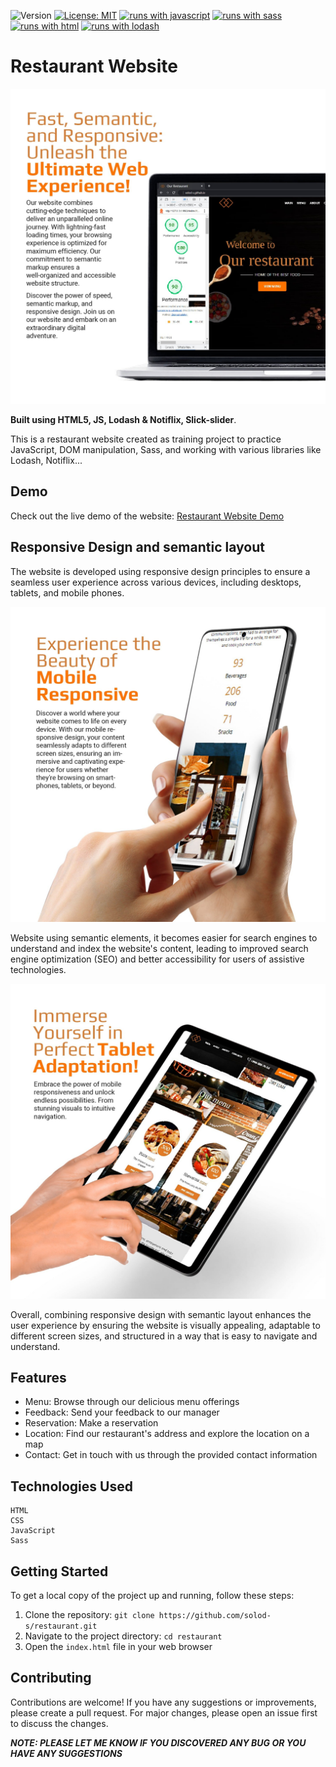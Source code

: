 ![Version](https://img.shields.io/badge/Version-1.1-blue.svg?cacheSeconds=2592000)
[![License: MIT](https://img.shields.io/badge/License-MIT-yellow.svg)](https://opensource.org/licenses/MIT)
[![runs with javascript](https://img.shields.io/badge/Runs%20with%20JavaScript-000.svg?style=flat-square&logo=javascript&labelColor=#EFD81D3)](https://developer.mozilla.org/en-US/docs/Web/JavaScript)
[![runs with sass](https://img.shields.io/badge/Runs%20with%20Sass-000.svg?style=flat-square&logo=sass&labelColor=#C66394)](https://sass-lang.com/)
[![runs with html](https://img.shields.io/badge/Runs%20with%20HTML-000.svg?style=flat-square&logo=html5&labelColor=#E1431D&logoColor=#E1431D)](https://developer.mozilla.org/en-US/docs/Glossary/HTML5)
[![runs with lodash](https://img.shields.io/badge/Runs%20with%20Lodash-000.svg?style=flat-square&logo=lodash&labelColor=#164E9C&logoColor=#164E9C)](https://lodash.com/)

# Restaurant Website

![Restaurant](/images/about/1-min.jpg)

**Built using HTML5, JS, Lodash & Notiflix, Slick-slider**.

This is a restaurant website created as training project to practice JavaScript, DOM manipulation,
Sass, and working with various libraries like Lodash, Notiflix...

## Demo

Check out the live demo of the website:
[Restaurant Website Demo](https://solod-s.github.io/restaurant/)

## Responsive Design and semantic layout

The website is developed using responsive design principles to ensure a seamless user experience
across various devices, including desktops, tablets, and mobile phones.

![Restaurant](/images/about/2-min.jpg)

Website using semantic elements, it becomes easier for search engines to understand and index the
website's content, leading to improved search engine optimization (SEO) and better accessibility for
users of assistive technologies.

![Restaurant Demo](/images/about/3-min.jpg)

Overall, combining responsive design with semantic layout enhances the user experience by ensuring
the website is visually appealing, adaptable to different screen sizes, and structured in a way that
is easy to navigate and understand.

## Features

- Menu: Browse through our delicious menu offerings
- Feedback: Send your feedback to our manager
- Reservation: Make a reservation
- Location: Find our restaurant's address and explore the location on a map
- Contact: Get in touch with us through the provided contact information

## Technologies Used

    HTML
    CSS
    JavaScript
    Sass

## Getting Started

To get a local copy of the project up and running, follow these steps:

1. Clone the repository: `git clone https://github.com/solod-s/restaurant.git`
2. Navigate to the project directory: `cd restaurant`
3. Open the `index.html` file in your web browser

## Contributing

Contributions are welcome! If you have any suggestions or improvements, please create a pull
request. For major changes, please open an issue first to discuss the changes.

**_NOTE: PLEASE LET ME KNOW IF YOU DISCOVERED ANY BUG OR YOU HAVE ANY SUGGESTIONS_**

